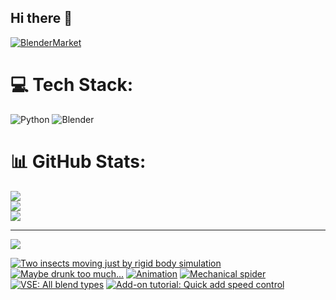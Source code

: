 ## Hi there 👋

<!--
**luckychris/luckychris** is a ✨ _special_ ✨ repository because its `README.md` (this file) appears on your GitHub profile.

Here are some ideas to get you started:

- 🔭 I’m currently working on ...
- 🌱 I’m currently learning ...
- 👯 I’m looking to collaborate on ...
- 🤔 I’m looking for help with ...
- 💬 Ask me about ...
- 📫 How to reach me: https://www.instagram.com/blender.fun/
- 😄 Pronouns: ...
- ⚡ Fun fact: ...
-->


[![BlenderMarket](https://assets.superhivemarket.com/site_assets/blendermarketlogo.png)](https://blendermarket.com/creators/blenderfun)

# 💻 Tech Stack:
![Python](https://img.shields.io/badge/python-3670A0?style=for-the-badge&logo=python&logoColor=ffdd54) ![Blender](https://img.shields.io/badge/blender-%23F5792A.svg?style=for-the-badge&logo=blender&logoColor=white)
# 📊 GitHub Stats:
![](https://github-readme-stats.vercel.app/api?username=luckychris&theme=great-gatsby&hide_border=false&include_all_commits=false&count_private=false)<br/>
![](https://github-readme-streak-stats.herokuapp.com/?user=luckychris&theme=great-gatsby&hide_border=false)<br/>
![](https://github-readme-stats.vercel.app/api/top-langs/?username=luckychris&theme=great-gatsby&hide_border=false&include_all_commits=false&count_private=false&layout=compact)

---
[![](https://visitcount.itsvg.in/api?id=luckychris&icon=0&color=0)](https://visitcount.itsvg.in)

<!-- Proudly created with GPRM ( https://gprm.itsvg.in ) -->

<!-- BEGIN YOUTUBE-CARDS -->
[![Two insects moving just by rigid body simulation](https://ytcards.demolab.com/?id=2dfMwP8jMAs&title=Two+insects+moving+just+by+rigid+body+simulation&lang=en&timestamp=1740245547&background_color=%230d1117&title_color=%23ffffff&stats_color=%23dedede&max_title_lines=1&width=250&border_radius=5 "Two insects moving just by rigid body simulation")](https://www.youtube.com/watch?v=2dfMwP8jMAs)
[![Maybe drunk too much...](https://ytcards.demolab.com/?id=ujn3lPf4PoA&title=Maybe+drunk+too+much...&lang=en&timestamp=1740135168&background_color=%230d1117&title_color=%23ffffff&stats_color=%23dedede&max_title_lines=1&width=250&border_radius=5 "Maybe drunk too much...")](https://www.youtube.com/watch?v=ujn3lPf4PoA)
[![Animation](https://ytcards.demolab.com/?id=YgQyw8zJkhk&title=Animation&lang=en&timestamp=1740077825&background_color=%230d1117&title_color=%23ffffff&stats_color=%23dedede&max_title_lines=1&width=250&border_radius=5 "Animation")](https://www.youtube.com/watch?v=YgQyw8zJkhk)
[![Mechanical spider](https://ytcards.demolab.com/?id=V3GFPABMjkE&title=Mechanical+spider&lang=en&timestamp=1739859738&background_color=%230d1117&title_color=%23ffffff&stats_color=%23dedede&max_title_lines=1&width=250&border_radius=5 "Mechanical spider")](https://www.youtube.com/watch?v=V3GFPABMjkE)
[![VSE: All blend types](https://ytcards.demolab.com/?id=ri3WjVR--pg&title=VSE%3A+All+blend+types&lang=en&timestamp=1739713111&background_color=%230d1117&title_color=%23ffffff&stats_color=%23dedede&max_title_lines=1&width=250&border_radius=5 "VSE: All blend types")](https://www.youtube.com/watch?v=ri3WjVR--pg)
[![Add-on tutorial: Quick add speed control](https://ytcards.demolab.com/?id=YqrSNX9-pfk&title=Add-on+tutorial%3A+Quick+add+speed+control&lang=en&timestamp=1739639584&background_color=%230d1117&title_color=%23ffffff&stats_color=%23dedede&max_title_lines=1&width=250&border_radius=5 "Add-on tutorial: Quick add speed control")](https://www.youtube.com/watch?v=YqrSNX9-pfk)
<!-- END YOUTUBE-CARDS -->

